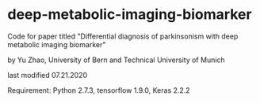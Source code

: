 # deep-metabolic-imaging-biomarker
Code for paper titled "Differential diagnosis of parkinsonism with deep metabolic imaging biomarker" 

by Yu Zhao, University of Bern and Technical University of Munich 

last modified 07.21.2020

Requirement:
  Python 2.7.3, 
  tensorflow 1.9.0, 
  Keras 2.2.2
